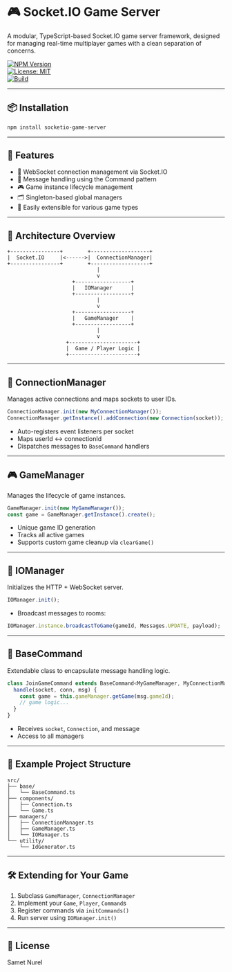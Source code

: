 # 🎮 Socket.IO Game Server

A modular, TypeScript-based Socket.IO game server framework, designed for managing real-time multiplayer games with a clean separation of concerns.

[![NPM Version](https://img.shields.io/npm/v/@your-scope/socketio-game-server.svg)](https://www.npmjs.com/package/@your-scope/socketio-game-server)  
[![License: MIT](https://img.shields.io/badge/License-MIT-blue.svg)](LICENSE)  
[![Build](https://img.shields.io/github/actions/workflow/status/your-org/socketio-game-server/ci.yml?branch=main)](https://github.com/your-org/socketio-game-server/actions)

---

## 📦 Installation

```bash
npm install socketio-game-server
```

---

## 🚀 Features

- 🔌 WebSocket connection management via Socket.IO
- 🧩 Message handling using the Command pattern
- 🎮 Game instance lifecycle management
- 🗂 Singleton-based global managers
- 🔧 Easily extensible for various game types

---

## 🧱 Architecture Overview

```
+----------------+        +-------------------+
|  Socket.IO     |<------>|  ConnectionManager|
+----------------+        +-------------------+
                             |
                             v
                     +------------------+
                     |   IOManager      |
                     +------------------+
                             |
                             v
                     +------------------+
                     |   GameManager    |
                     +------------------+
                             |
                             v
                   +----------------------+
                   |  Game / Player Logic |
                   +----------------------+
```

---

## 📡 ConnectionManager

Manages active connections and maps sockets to user IDs.

```ts
ConnectionManager.init(new MyConnectionManager());
ConnectionManager.getInstance().addConnection(new Connection(socket));
```

- Auto-registers event listeners per socket
- Maps userId ↔ connectionId
- Dispatches messages to `BaseCommand` handlers

---

## 🎮 GameManager

Manages the lifecycle of game instances.

```ts
GameManager.init(new MyGameManager());
const game = GameManager.getInstance().create();
```

- Unique game ID generation
- Tracks all active games
- Supports custom game cleanup via `clearGame()`

---

## 🔄 IOManager

Initializes the HTTP + WebSocket server.

```ts
IOManager.init();
```

- Broadcast messages to rooms:

```ts
IOManager.instance.broadcastToGame(gameId, Messages.UPDATE, payload);
```

---

## 🧩 BaseCommand

Extendable class to encapsulate message handling logic.

```ts
class JoinGameCommand extends BaseCommand<MyGameManager, MyConnectionManager> {
  handle(socket, conn, msg) {
    const game = this.gameManager.getGame(msg.gameId);
    // game logic...
  }
}
```

- Receives `socket`, `Connection`, and message
- Access to all managers

---

## 📄 Example Project Structure

```
src/
├── base/
│   └── BaseCommand.ts
├── components/
│   ├── Connection.ts
│   └── Game.ts
├── managers/
│   ├── ConnectionManager.ts
│   ├── GameManager.ts
│   └── IOManager.ts
└── utility/
    └── IdGenerator.ts
```

---

## 🛠 Extending for Your Game

1. Subclass `GameManager`, `ConnectionManager`
2. Implement your `Game`, `Player`, `Command`s
3. Register commands via `initCommands()`
4. Run server using `IOManager.init()`

---

## 📜 License

Samet Nurel
